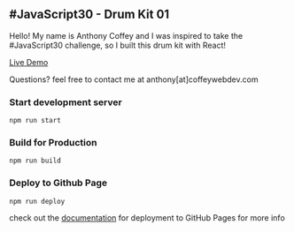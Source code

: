 ## #JavaScript30 - Drum Kit 01

Hello! My name is Anthony Coffey and I was inspired to take the #JavaScript30 challenge, so I built this drum kit with React!

[Live Demo](https://anthonycoffey.github.io/JavaScript30_ReactDrumKit_01/index.html)


Questions? feel free to contact me at anthony[at]coffeywebdev.com

### Start development server

```$xslt
npm run start
```

### Build for Production

```$xslt
npm run build
```

### Deploy to Github Page

```$xslt
npm run deploy
```

check out the [documentation](https://facebook.github.io/create-react-app/docs/deployment#github-pages-https-pagesgithubcom) for deployment to GitHub Pages for more info

